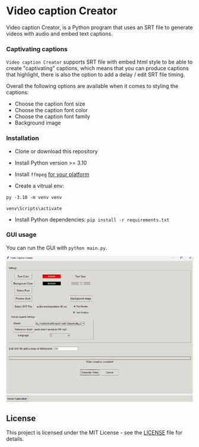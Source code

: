 # Video caption Creator

Video caption Creator, is a Python program that uses an SRT file to generate videos with audio and embed text captions.

### Captivating captions

`Video caption Creator` supports SRT file with embed html style to be able to create "captivating" captions,
 which means that you can produce captions that highlight, there is also the option to add a delay / edit SRT file timing. 

Overall the following options are available when it comes to styling the captions:

- Choose the caption font size
- Choose the caption font color
- Choose the caption font family
- Background image 

### Installation

* Clone or download this repository

* Install Python version >= 3.10

* Install `ffmpeg` [for your platform](https://ffmpeg.org/download.html)

* Create a vitrual env:

```
py -3.10 -m venv venv
```

```
venv\Scripts\activate
```

* Install Python dependencies: `pip install -r requirements.txt`

### GUI usage

You can run the GUI with `python main.py`.

![Demo](image/App.png)

## License

This project is licensed under the MIT License - see the [LICENSE](LICENSE) file for details.